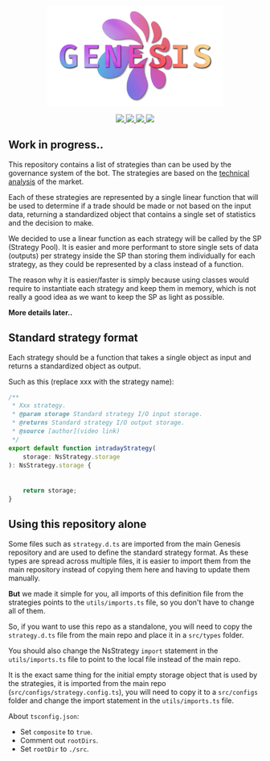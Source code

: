 <p align="center">
    <a href="https://github.com/cybearl/genesis" target="_blank">
        <img src="https://raw.githubusercontent.com/cybearl/genesis/main/assets/logo.png" width="350" alt="Genesis logo">
    </a>
</p>

<p align="center">
    <a href="https://github.com/yoratoni" target="_blank">
        <img src="https://img.shields.io/badge/made%20by-Yoratoni-858FF0?style=flat-square">
    </a>
    <a href="https://github.com/cybearl/strategies/blob/main/LICENSE" target="_blank">
        <img src="https://img.shields.io/github/license/cybearl/strategies?color=D962F2&style=flat-square">
    </a>
    <a href="https://github.com/cybearl/strategies/issues" target="_blank">
        <img src="https://img.shields.io/github/issues-raw/cybearl/strategies?color=FF8D70&style=flat-square">
    </a>
    <a href="https://github.com/cybearl/strategies/blob/main/package.json" target="_blank">
        <img src="https://img.shields.io/github/package-json/v/cybearl/strategies?color=FDD384&style=flat-square">
    </a>
</p>


Work in progress..
------------------
This repository contains a list of strategies than can be used by the governance system of the bot.
The strategies are based on the [technical analysis](https://en.wikipedia.org/wiki/Technical_analysis) of the market.

Each of these strategies are represented by a single linear function that will be used to determine if a trade should be made or not
based on the input data, returning a standardized object that contains a single set of statistics and the decision to make.

We decided to use a linear function as each strategy will be called by the SP (Strategy Pool).
It is easier and more performant to store single sets of data (outputs) per strategy inside the SP
than storing them individually for each strategy, as they could be represented by a class instead of a function.

The reason why it is easier/faster is simply because using classes would require to instantiate each strategy
and keep them in memory, which is not really a good idea as we want to keep the SP as light as possible.

**More details later..**

Standard strategy format
------------------------
Each strategy should be a function that takes a single object as input
and returns a standardized object as output.

Such as this (replace xxx with the strategy name):

```typescript
/**
 * Xxx strategy.
 * @param storage Standard strategy I/O input storage.
 * @returns Standard strategy I/O output storage.
 * @source [author](video link)
 */
export default function intradayStrategy(
    storage: NsStrategy.storage
): NsStrategy.storage {


    return storage;
}
```

Using this repository alone
---------------------------
Some files such as `strategy.d.ts` are imported from the main Genesis repository and are used
to define the standard strategy format. As these types are spread across multiple files,
it is easier to import them from the main repository instead of copying them here
and having to update them manually.

**But** we made it simple for you, all imports of this definition file from the strategies points
to the `utils/imports.ts` file, so you don't have to change all of them.

So, if you want to use this repo as a standalone, you will need to copy the `strategy.d.ts` file
from the main repo and place it in a `src/types` folder.

You should also change the NsStrategy `import` statement in the `utils/imports.ts` file to point
to the local file instead of the main repo.

It is the exact same thing for the initial empty storage object that is used by the strategies,
it is imported from the main repo (`src/configs/strategy.config.ts`),
you will need to copy it to a `src/configs` folder and change the import statement
in the `utils/imports.ts` file.

About `tsconfig.json`:
- Set `composite` to `true`.
- Comment out `rootDirs`.
- Set `rootDir` to `./src`.